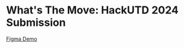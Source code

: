 # What's The Move: HackUTD 2024 Submission

[Figma Demo](https://www.figma.com/design/zMe4fgzklZ31hd1UpH5qsT/What's-The-Move-Figma?node-id=0-1&node-type=canvas&t=mp1OTd1lu8r1LJ1l-0)
